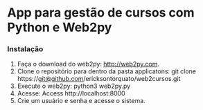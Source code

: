 # App para gestão de cursos com Python e Web2py
### Instalação
1. Faça o download do web2py: http://web2py.com.
2. Clone o repositório para dentro da pasta applicatons: git clone https://git@github.com/ericksontorquato/web2cursos.git
3. Execute o web2py: python3 web2py.py
4. Acesse: Access http://localhost:8000
5. Crie um usuário e senha e acesse o sistema.